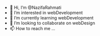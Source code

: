 - 👋 Hi, I’m @NazifaRahmati
- 👀 I’m interested in webDevelopment
- 🌱 I’m currently learning webDevelopment
- 💞️ I’m looking to collaborate on webDesign 
- 📫 How to reach me ...

<!---
NazifaRahmati/NazifaRahmati is a ✨ special ✨ repository because its `README.md` (this file) appears on your GitHub profile.
You can click the Preview link to take a look at your changes.
--->
